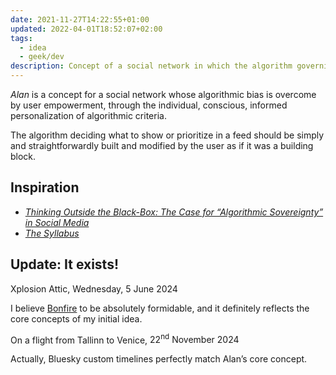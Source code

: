 ```yaml
---
date: 2021-11-27T14:22:55+01:00
updated: 2022-04-01T18:52:07+02:00
tags:
  - idea
  - geek/dev
description: Concept of a social network in which the algorithm governing it is built and defined by its users as if it was a LEGO.
---
```

<cite>Alan</cite> is a concept for a social network whose algorithmic bias is overcome by user empowerment, through the individual, conscious, informed personalization of algorithmic criteria.

The algorithm deciding what to show or prioritize in a feed should be simply and straightforwardly built and modified by the user as if it was a building block.

## Inspiration

- <cite>[Thinking Outside the Black-Box: The Case for “Algorithmic Sovereignty” in Social Media](https://doi.org/10.1177/2056305120915613)</cite>
- <cite>[The Syllabus](https://www.the-syllabus.com/ 'The Syllabus')</cite>

## Update: It exists!

<p class='date'>Xplosion Attic, <time datetime='2024-06-05T15:24:22+02:00'>Wednesday, 5 June 2024</time></p>

I believe [Bonfire](https://bonfirenetworks.org/ 'Bonfire: Open Federated Technology for Autonomous Digital Spaces') to be absolutely formidable, and it definitely reflects the core concepts of my initial idea.

<p class='date'>On a flight from Tallinn to Venice, <time datetime='2024-11-22T13:24:22+02:00'>22<sup>nd</sup> November 2024</time></p>

Actually, Bluesky custom timelines perfectly match Alan’s core concept.
